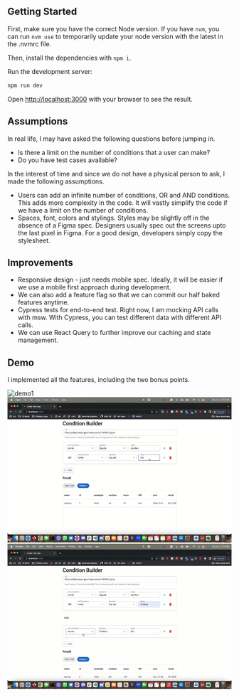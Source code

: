 ## Getting Started

First, make sure you have the correct Node version. If you have `nvm`, you can run `nvm use` to temporarily update your node version with the latest in the .nvmrc file.

Then, install the dependencies with `npm i`.

Run the development server:

```bash
npm run dev
```

Open [http://localhost:3000](http://localhost:3000) with your browser to see the result.

## Assumptions

In real life, I may have asked the following questions before jumping in.

- Is there a limit on the number of conditions that a user can make?
- Do you have test cases available?

In the interest of time and since we do not have a physical person to ask, I made the following assumptions.

- Users can add an infinite number of conditions, OR and AND conditions. This adds more complexity in the code. It will vastly simplify the code if we have a limit on the number of conditions.
- Spaces, font, colors and stylings. Styles may be slightly off in the absence of a Figma spec. Designers usually spec out the screens upto the last pixel in Figma. For a good design, developers simply copy the stylesheet.

## Improvements

- Responsive design - just needs mobile spec. Ideally, it will be easier if we use a mobile first approach during development.
- We can also add a feature flag so that we can commit our half baked features anytime.
- Cypress tests for end-to-end test. Right now, I am mocking API calls with msw. With Cypress, you can test different data with different API calls.
- We can use React Query to further improve our caching and state management.

## Demo

I implemented all the features, including the two bonus points.

![demo1](./demos/demo1.gif)
![demo2](./demos/demo2.gif)
![demo3](./demos/demo3.gif)
